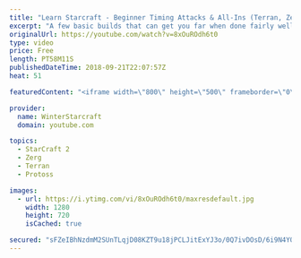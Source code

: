 ```yaml
---
title: "Learn Starcraft - Beginner Timing Attacks & All-Ins (Terran, Zerg & Protoss)"
excerpt: "A few basic builds that can get you far when done fairly well. Also important is how not to overextend and lose everything."
originalUrl: https://youtube.com/watch?v=8xOuROdh6t0
type: video
price: Free
length: PT58M11S
publishedDateTime: 2018-09-21T22:07:57Z
heat: 51

featuredContent: "<iframe width=\"800\" height=\"500\" frameborder=\"0\" src=\"https://www.youtube.com/embed/8xOuROdh6t0\" allow=\"accelerometer; autoplay; encrypted-media; gyroscope; picture-in-picture\" allowfullscreen></iframe>"

provider:
  name: WinterStarcraft
  domain: youtube.com

topics:
  - StarCraft 2
  - Zerg
  - Terran
  - Protoss

images:
  - url: https://i.ytimg.com/vi/8xOuROdh6t0/maxresdefault.jpg
    width: 1280
    height: 720
    isCached: true

secured: "sFZeIBhNzdmM2SUnTLqjD08KZT9u18jPCLJitExYJ3o/0Q7ivDOsD/6i9N4YQCtcE83rvubUZqC56oTnXhI3w28QkfNTQyc4f93I/GgwSzA/jMuGM8jelosDW89JVf++uCaVxss+eZxg4ewj+18oPh2D8N8jnvqaZ3xZZqeWROkBRSFM9WrW0EVve9f1cqTMT/dRIKwJs/29W6m6O5KBNkA3ju/874MwAW92svDQKKlfixV23C/H8wwRGjog7F3QYUIEruEQLTEJsfwupTOdsOYFHpLoVi8tEaxdqnjWAKxtCvj9nuGSxUR6Op9+wzoEZIFcERPjxHwDJlCyVf0yTlXYpn8KOTw12s29qAmGrmvpMtRgXHemYqBH5nOhxe/ITu8+J1nKW9J/fhQg+m8/aSqgG/IVM4mEg2dH+q/hG14=;VJjpaj3roFbRCWYhhuAX/A=="
---
```



